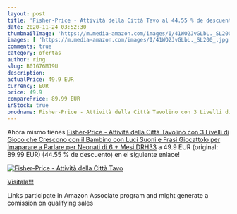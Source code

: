 ```yaml
---
layout: post
title: 'Fisher-Price - Attività della Città Tavo al 44.55 % de descuento'
date: 2020-11-24 03:52:30
thumbnailImage: 'https://m.media-amazon.com/images/I/41WO2JvGLbL._SL200_.jpg'
images: [ 'https://m.media-amazon.com/images/I/41WO2JvGLbL._SL200_.jpg' ]
comments: true
category: ofertas
author: ring
slug: B01G76MJ9U
description:
actualPrice: 49.9 EUR
currency: EUR
price: 49.9
comparePrice: 89.99 EUR
inStock: true
prodname: Fisher-Price - Attività della Città Tavolino con 3 Livelli di Gioco che Crescono con il Bambino  con Luci  Suoni e Frasi  Giocattolo per Imaparare a Parlare  per Neonati di 6 + Mesi  DRH33
---
```


Ahora mismo tienes [Fisher-Price - Attività della Città Tavolino con 3 Livelli di Gioco che Crescono con il Bambino  con Luci  Suoni e Frasi  Giocattolo per Imaparare a Parlare  per Neonati di 6 + Mesi  DRH33](https://www.amazon.it/dp/B01G76MJ9U/?tag=tolees00-21) a 49.9 EUR (original: 89.99 EUR) (44.55 %  de descuento) en el siguiente enlace!

[![Fisher-Price - Attività della Città Tavo](https://m.media-amazon.com/images/I/41WO2JvGLbL._SL200_.jpg)](https://www.amazon.it/dp/B01G76MJ9U/?tag=tolees00-21)

[Visítala!!!](https://www.amazon.it/dp/B01G76MJ9U/?tag=tolees00-21)

Links participate in Amazon Associate program and might generate a comission on qualifying sales
